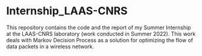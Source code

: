 # Internship_LAAS-CNRS

This repository contains the code and the report of my Summer Internship at the LAAS-CNRS laboratory (work conducted in Summer 2022).
This work deals with Markov Decision Process as a solution for optimizing the flow of data packets in a wireless network.
